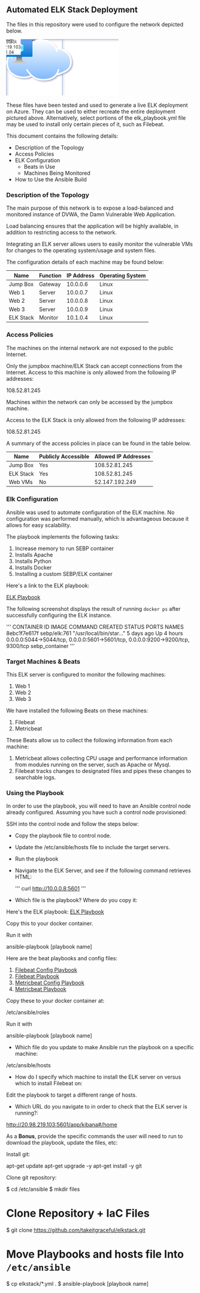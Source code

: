 ## Automated ELK Stack Deployment

The files in this repository were used to configure the network depicted below.


![ELK Stack Network Diagram](images/elk_stack_network.png)

These files have been tested and used to generate a live ELK deployment on Azure. They can be used to either recreate the entire deployment pictured above. Alternatively, select portions of the elk_playbook.yml file may be used to install only certain pieces of it, such as Filebeat.

This document contains the following details:
- Description of the Topology
- Access Policies
- ELK Configuration
  - Beats in Use
  - Machines Being Monitored
- How to Use the Ansible Build

### Description of the Topology

The main purpose of this network is to expose a load-balanced and monitored instance of DVWA, the Damn Vulnerable Web Application.

Load balancing ensures that the application will be highly available, in addition to restricting access to the network.

Integrating an ELK server allows users to easily monitor the vulnerable VMs for changes to the operating system/usage and system files.

The configuration details of each machine may be found below:


| Name     | Function | IP Address | Operating System |
|----------|----------|------------|------------------|
| Jump Box | Gateway  | 10.0.0.6   | Linux            |
| Web 1    | Server   | 10.0.0.7   | Linux            |
| Web 2    | Server   | 10.0.0.8   | Linux            |
| Web 3    | Server   | 10.0.0.9   | Linux            |
| ELK Stack| Monitor  | 10.1.0.4   | Linux            |

### Access Policies

The machines on the internal network are not exposed to the public Internet.

Only the jumpbox machine/ELK Stack can accept connections from the Internet. Access to this machine is only allowed from the following IP addresses:

108.52.81.245

Machines within the network can only be accessed by the jumpbox machine.

Access to the ELK Stack is only allowed from the following IP addresses:

108.52.81.245

A summary of the access policies in place can be found in the table below.

| Name     | Publicly Accessible | Allowed IP Addresses |
|----------|---------------------|----------------------|
| Jump Box | Yes                 | 108.52.81.245        |
| ELK Stack| Yes                 | 108.52.81.245        |
| Web VMs  | No                  | 52.147.192.249       |

### Elk Configuration

Ansible was used to automate configuration of the ELK machine. No configuration was performed manually, which is advantageous because it allows for easy scalability.

The playbook implements the following tasks:

1. Increase memory to run SEBP container
2. Installs Apache
3. Installs Python
4. Installs Docker
5. Installing a custom SEBP/ELK container

Here's a link to the ELK playbook:

[ELK Playbook](elk_playbook.yml)


The following screenshot displays the result of running `docker ps` after successfully configuring the ELK instance.

'''
CONTAINER ID   IMAGE          COMMAND                  CREATED      STATUS       PORTS                                                                              NAMES
8ebc1f7e617f   sebp/elk:761   "/usr/local/bin/star…"   5 days ago   Up 4 hours   0.0.0.0:5044->5044/tcp, 0.0.0.0:5601->5601/tcp, 0.0.0.0:9200->9200/tcp, 9300/tcp   sebp_container
'''

### Target Machines & Beats
This ELK server is configured to monitor the following machines:
1. Web 1
2. Web 2
3. Web 3

We have installed the following Beats on these machines:

1. Filebeat
2. Metricbeat

These Beats allow us to collect the following information from each machine:

1. Metricbeat allows collecting CPU usage and performance information from modules running on the server, such as Apache or Mysql.
2. Filebeat tracks changes to designated files and pipes these changes to searchable logs.

### Using the Playbook
In order to use the playbook, you will need to have an Ansible control node already configured. Assuming you have such a control node provisioned:

SSH into the control node and follow the steps below:
- Copy the playbook file to control node.
- Update the /etc/ansible/hosts file to include the target servers.
- Run the playbook
- Navigate to the ELK Server, and see if the following command retrieves HTML:
  
  '''
  curl http://10.0.0.8:5601
  '''

- Which file is the playbook? Where do you copy it:

Here's the ELK playbook: 
[ELK Playbook](elk_playbook.yml)

Copy this to your docker container.

Run it with 

ansible-playbook [playbook name]

Here are the beat playbooks and config files: 

1. [Filebeat Config Playbook](filebeat-config.yml)
2. [Filebeat Playbook](filebeat-playbook.yml)
3. [Metricbeat Config Playbook](metricbeat-config.yml)
4. [Metricbeat Playbook](metricbeat-playbook.yml)


Copy these to your docker container at:

/etc/ansible/roles

Run it with 

ansible-playbook [playbook name]


-  Which file do you update to make Ansible run the playbook on a specific machine:

/etc/ansible/hosts

-  How do I specify which machine to install the ELK server on versus which to install Filebeat on:

Edit the playbook to target a different range of hosts.

- Which URL do you navigate to in order to check that the ELK server is running?:

http://20.98.219.103:5601/app/kibana#/home

As a **Bonus**, provide the specific commands the user will need to run to download the playbook, update the files, etc:

Install git:

apt-get update
apt-get upgrade -y
apt-get install -y git

Clone git repository:

$ cd /etc/ansible
$ mkdir files
# Clone Repository + IaC Files
$ git clone https://github.com/takeitgraceful/elkstack.git
# Move Playbooks and hosts file Into `/etc/ansible`
$ cp elkstack/*.yml .
$ ansible-playbook [playbook name]

